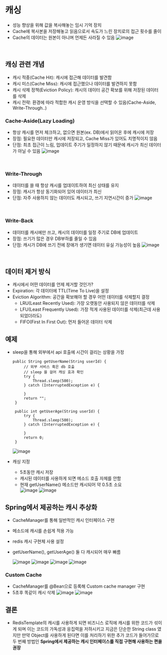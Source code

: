 # 캐싱
 - 성능 향상을 위해 값을 복사해놓는 임시 기억 장치
 - Cache에 복사본을 저장해놓고 읽음으로서 속도가 느린 장치로의 접근 횟수를 줄이
 - Cache의 데이터는 원본이 아니며 언제든 사라질 수 있음
   ![image](https://github.com/SudalKing/Spring_Redis/assets/87001865/53748913-ef1b-4877-9fb4-4edf9773db74)

<br>

## 캐싱 관련 개념
 - 캐시 적중(Cache Hit): 캐시에 접근해 데이터를 발견함
 - 캐시 미스(Cache Miss): 캐시에 접근했으나 데이터를 발견하지 못함
 - 캐시 삭제 정책(Eviction Policy): 캐시의 데이터 공간 확보를 위해 저장된 데이터를 삭제
 - 캐시 전략: 환경에 따라 적합한 캐시 운영 방식을 선택할 수 있음(Cache-Aside, Write-Through..)


### Cache-Aside(Lazy Loading)
 - 항상 캐시를 먼저 체크하고, 없으면 원본(ex. DB)에서 읽어온 후에 캐시에 저장
 - 장점: 필요한 데이터만 캐시에 저장되고, Cache Miss가 있어도 치명적이지 않음
 - 단점: 최초 접근이 느림, 업데이트 주기가 일정하지 않기 때문에 캐시가 최신 데이터가 아닐 수 있음
 ![image](https://github.com/SudalKing/Spring_Redis/assets/87001865/f7259c8c-4f3b-479e-8275-66820cd27801)

<br>

### Write-Through
 - 데이터를 쓸 때 항상 캐시를 업데이트하여 최신 상태를 유지
 - 장점: 캐시가 항상 동기화되어 있어 데이터가 최신
 - 단점: 자주 사용하지 않는 데이터도 캐시되고, 쓰기 지연시간이 증가
 ![image](https://github.com/SudalKing/Spring_Redis/assets/87001865/89eeffb4-93d0-49ab-a08d-e72c99264088)

<br>

### Write-Back
 - 데이터를 캐시에만 쓰고, 캐시의 데이터를 일정 주기로 DB에 업데이트
 - 장점: 쓰기가 많은 경우 DB부하를 줄일 수 있음
 - 단점: 캐시가 DB에 쓰기 전에 장애가 생기면 데이터 유실 가능성이 높음
 ![image](https://github.com/SudalKing/Spring_Redis/assets/87001865/404fb569-fa38-435c-93c4-c17525b318ef)

<br>

## 데이터 제거 방식
 - 캐시에서 어떤 데이터를 언제 제거할 것인가?
 - Expiration: 각 데이터에 TTL(Time To Live)을 설정
 - Eviction Algorithm: 공간을 확보해야 할 경우 어떤 데이터를 삭제할지 결정
    + LRU(Least Recently Used): 가장 오랫동안 사용되지 않은 데이터를 삭제
    + LFU(Least Frequently Used): 가장 적게 사용된 데이터를 삭제(최근데 사용되었더라도)
    + FIFO(First In First Out): 먼저 들어온 데이터 삭제


## 예제

 - sleep을 통해 외부에서 api 호출에 시간이 걸리는 상황을 가정
   ```
   public String getUserName(String userId) {
        // 외부 서비스 혹은 db 호출
        // sleep 을 걸어 캐싱 효과 확인
        try {
            Thread.sleep(500);
        } catch (InterruptedException e) {

        }
        return "";
    }

    public int getUserAge(String userId) {
        try {
            Thread.sleep(500);
        } catch (InterruptedException e) {

        }
        return 0;
    }
   ```
   ![image](https://github.com/SudalKing/Spring_Redis/assets/87001865/198d82cc-754f-436f-8e98-aaf1b96c3a1c)


- 캐싱 지정
  - 5초동안 캐시 저장
  - 캐시된 데이터를 사용하게 되면 메소드 호출 자체를 안함
  - 현재 getUserName() 메소드만 캐시되어 약 0.5초 소요 <br>
  ![image](https://github.com/SudalKing/Spring_Redis/assets/87001865/d8c53cab-0740-436d-aae3-4c5fe4e93cd0)
  ![image](https://github.com/SudalKing/Spring_Redis/assets/87001865/8a32760d-a6af-4b01-862e-bf8e612864aa)

## Spring에서 제공하는 캐시 추상화
 - CacheManager를 통해 일반적인 캐시 인터페이스 구현
 - 메소드에 캐시를 손쉽게 적용 가능
 - redis 캐시 구현체 사용 설정
 - getUserName(), getUserAge() 둘 다 캐시되어 매우 빠름
   
   ![image](https://github.com/SudalKing/Spring_Redis/assets/87001865/17852c40-649d-4454-828a-9eb122ff03e4)
   ![image](https://github.com/SudalKing/Spring_Redis/assets/87001865/7a6ad47f-00f2-419e-8c69-6e1b179c846b)
   ![image](https://github.com/SudalKing/Spring_Redis/assets/87001865/e3e11cd2-63b8-4d6e-be4e-76b5eaf17a80)
   ![image](https://github.com/SudalKing/Spring_Redis/assets/87001865/048e510f-dd8c-4452-8554-42467bb0a55f)

### Custom Cache
 - CacheManager를 @Bean으로 등록해 Custom cache manager 구현
 - 5초후 똑같이 캐시 삭제
   ![image](https://github.com/SudalKing/Spring_Redis/assets/87001865/41b838ba-67b3-4501-bcea-cb303eccc54b)
   ![image](https://github.com/SudalKing/Spring_Redis/assets/87001865/d8a3d03c-c44e-4084-a235-95e1b5159569)

## 결론
 - RedisTemplate의 캐시를 사용하게 되면 비즈니스 로직에 캐시를 위한 코드가 섞이게 되며 이는 코드의 가독성과 응집력을 저하시키고 지금은 단순한 String class 였지만 만약 Object를 사용하게 된다면 이를 처리하기 위한 추가 코드가 들어가므로 두 번째 방법인 __Spring에서 제공하는 캐시 인터페이스를 직접 구현해 사용하는 편을 권장__
